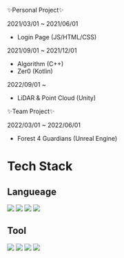 
✨Personal Project✨

2021/03/01 ~ 2021/06/01
* Login Page  (JS/HTML/CSS)	


2021/09/01 ~ 2021/12/01
* Algorithm (C++)	
* Zer0 (Kotlin)	

2022/09/01 ~
* LiDAR & Point Cloud (Unity)


✨Team Project✨

2022/03/01 ~ 2022/06/01
* Forest 4 Guardians (Unreal Engine) 

# Tech Stack
## Langueage
<div>
	<img src="https://img.shields.io/badge/C-A8B9CC?style=flat&logo=C&logoColor=white" />
	<img src="https://img.shields.io/badge/C++-00599C?style=flat&logo=C++&logoColor=white" />
	<img src="https://img.shields.io/badge/Python-3776AB?style=flat&logo=Python&logoColor=white" />
	<img src="https://img.shields.io/badge/Kotlin-7F52FF?style=flat&logo=Kotlin&logoColor=white" />
</div>

## Tool
<div>
 	<img src="https://img.shields.io/badge/Visual Studio-5C2D91?style=flat&logo=Visual Studio&logoColor=white" />
 	<img src="https://img.shields.io/badge/Visual Studio Code-007ACC?style=flat&logo=Visual Studio Code&logoColor=white" />
 	<img src="https://img.shields.io/badge/Unreal Engine-0E1128?style=flat&logo=Unreal Engine&logoColor=white" />
 	<img src="https://img.shields.io/badge/Unity-000000?style=flat&logo=Unity&logoColor=white" />
</div>
<!---
STUP97/STUP97 is a ✨ special ✨ repository because its `README.md` (this file) appears on your GitHub profile.
You can click the Preview link to take a look at your changes.
--->
